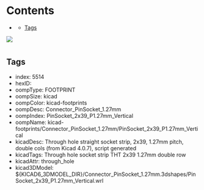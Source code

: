 



Contents
========

* [](#)
	* [Tags](#tags)
  
![][im]
# 

## Tags

- index: 5514
- hexID: 
- oompType: FOOTPRINT
- oompSize: kicad
- oompColor: kicad-footprints
- oompDesc: Connector_PinSocket_1.27mm
- oompIndex: PinSocket_2x39_P1.27mm_Vertical
- oompName: kicad-footprints/Connector_PinSocket_1.27mm/PinSocket_2x39_P1.27mm_Vertical
- kicadDesc: Through hole straight socket strip, 2x39, 1.27mm pitch, double cols (from Kicad 4.0.7), script generated
- kicadTags: Through hole socket strip THT 2x39 1.27mm double row
- kicadAttr: through_hole
- kicad3DModel: ${KICAD6_3DMODEL_DIR}/Connector_PinSocket_1.27mm.3dshapes/PinSocket_2x39_P1.27mm_Vertical.wrl



[im]: image.png
